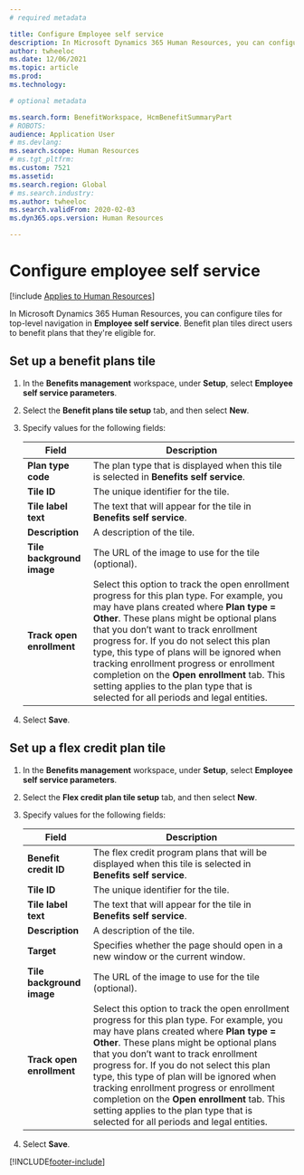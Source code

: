 ```yaml
---
# required metadata

title: Configure Employee self service
description: In Microsoft Dynamics 365 Human Resources, you can configure tiles for top-level navigation in Employee self service.
author: twheeloc
ms.date: 12/06/2021
ms.topic: article
ms.prod: 
ms.technology: 

# optional metadata

ms.search.form: BenefitWorkspace, HcmBenefitSummaryPart
# ROBOTS: 
audience: Application User
# ms.devlang: 
ms.search.scope: Human Resources
# ms.tgt_pltfrm: 
ms.custom: 7521
ms.assetid: 
ms.search.region: Global
# ms.search.industry: 
ms.author: twheeloc
ms.search.validFrom: 2020-02-03
ms.dyn365.ops.version: Human Resources

---
```


# Configure employee self service

[!include [Applies to Human Resources](../includes/applies-to-hr.md)]

In Microsoft Dynamics 365 Human Resources, you can configure tiles for top-level navigation in **Employee self service**. Benefit plan tiles direct users to benefit plans that they're eligible for.

## Set up a benefit plans tile

1. In the **Benefits management** workspace, under **Setup**, select **Employee self service parameters**.

2. Select the **Benefit plans tile setup** tab, and then select **New**.

3. Specify values for the following fields:

   | Field | Description |
   | --- | --- |
   | **Plan type code** | The plan type that is displayed when this tile is selected in **Benefits self service**. |
   | **Tile ID** | The unique identifier for the tile. |
   | **Tile label text** | The text that will appear for the tile in **Benefits self service**. |
   | **Description** | A description of the tile. |
   | **Tile background image** | The URL of the image to use for the tile (optional). |
   | **Track open enrollment** | Select this option to track the open enrollment progress for this plan type. For example, you may have plans created where **Plan type = Other**. These plans might be optional plans that you don’t want to track enrollment progress for. If you do not select this plan type, this type of plans will be ignored when tracking enrollment progress or enrollment completion on the **Open enrollment** tab. This setting applies to the plan type that is selected for all periods and legal entities. |

4. Select **Save**.

## Set up a flex credit plan tile

1. In the **Benefits management** workspace, under **Setup**, select **Employee self service parameters**.

2. Select the **Flex credit plan tile setup** tab, and then select **New**.

3. Specify values for the following fields:

   | Field | Description |
   | --- | --- |
   | **Benefit credit ID** | The flex credit program plans that will be displayed when this tile is selected in **Benefits self service**. |
   | **Tile ID** | The unique identifier for the tile. |
   | **Tile label text** | The text that will appear for the tile in **Benefits self service**. |
   | **Description** | A description of the tile. |
   | **Target** | Specifies whether the page should open in a new window or the current window. |
   | **Tile background image** | The URL of the image to use for the tile (optional). |
   | **Track open enrollment** | Select this option to track the open enrollment progress for this plan type. For example, you may have plans created where **Plan type = Other**. These plans might be optional plans that you don’t want to track enrollment progress for. If you do not select this plan type, this type of plan will be ignored when tracking enrollment progress or enrollment completion on the **Open enrollment** tab. This setting applies to the plan type that is selected for all periods and legal entities. |

4. Select **Save**.


[!INCLUDE[footer-include](../includes/footer-banner.md)]
